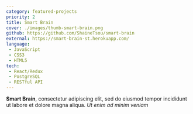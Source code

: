 ```yaml
---
category: featured-projects
priority: 2
title: Smart Brain
cover: ./images/thumb-smart-brain.png
github: https://github.com/ShaineTsou/smart-brain
external: https://smart-brain-st.herokuapp.com/
language: 
 - JavaScript
 - CSS3
 - HTML5
tech:
 - React/Redux
 - PostgreSQL
 - RESTful API
---
```


**Smart Brain**, consectetur adipiscing elit, sed do eiusmod tempor incididunt ut labore et dolore magna aliqua. *Ut enim ad minim veniam*